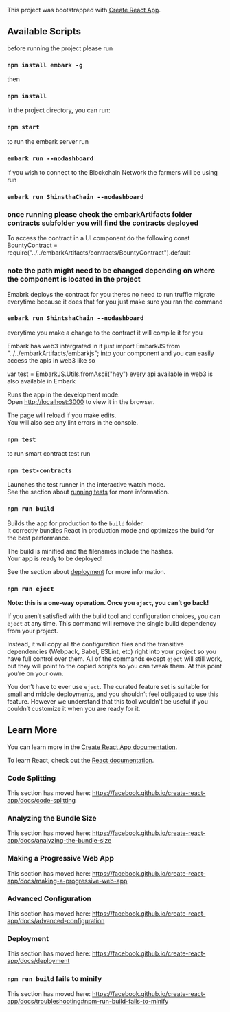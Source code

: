 This project was bootstrapped with [Create React App](https://github.com/facebook/create-react-app).

## Available Scripts

before running the project please run 
### `npm install embark -g`
then 

### `npm install`
In the project directory, you can run:

### `npm start`
to run the embark server run
### `embark run --nodashboard`
 if you wish to connect to the Blockchain Network the farmers will be using run
### `embark run ShinsthaChain --nodashboard`

### once running please check the embarkArtifacts folder contracts subfolder you will find the contracts deployed
To access the contract in a UI component
do the following
const BountyContract = require("../../embarkArtifacts/contracts/BountyContract").default

### note the path might need to be changed depending on where the component is located in the project
Emabrk deploys the contract for you theres no need to run truffle migrate everytime because it does that for you just make sure you ran the command
### `embark run ShintshaChain --nodashboard`
everytime you make a change to the contract it will compile it for you


Embark has web3 intergrated in it just
  import EmbarkJS from "../../embarkArtifacts/embarkjs";
into your component and you can easily access the apis in web3 like so

var test = EmbarkJS.Utils.fromAscii("hey")
every api available in web3 is also available in Embark



Runs the app in the development mode.<br>
Open [http://localhost:3000](http://localhost:3000) to view it in the browser.

The page will reload if you make edits.<br>
You will also see any lint errors in the console.

### `npm test`
to run smart contract test run
### `npm test-contracts`

Launches the test runner in the interactive watch mode.<br>
See the section about [running tests](https://facebook.github.io/create-react-app/docs/running-tests) for more information.

### `npm run build`

Builds the app for production to the `build` folder.<br>
It correctly bundles React in production mode and optimizes the build for the best performance.

The build is minified and the filenames include the hashes.<br>
Your app is ready to be deployed!

See the section about [deployment](https://facebook.github.io/create-react-app/docs/deployment) for more information.

### `npm run eject`

**Note: this is a one-way operation. Once you `eject`, you can’t go back!**

If you aren’t satisfied with the build tool and configuration choices, you can `eject` at any time. This command will remove the single build dependency from your project.

Instead, it will copy all the configuration files and the transitive dependencies (Webpack, Babel, ESLint, etc) right into your project so you have full control over them. All of the commands except `eject` will still work, but they will point to the copied scripts so you can tweak them. At this point you’re on your own.

You don’t have to ever use `eject`. The curated feature set is suitable for small and middle deployments, and you shouldn’t feel obligated to use this feature. However we understand that this tool wouldn’t be useful if you couldn’t customize it when you are ready for it.

## Learn More

You can learn more in the [Create React App documentation](https://facebook.github.io/create-react-app/docs/getting-started).

To learn React, check out the [React documentation](https://reactjs.org/).

### Code Splitting

This section has moved here: https://facebook.github.io/create-react-app/docs/code-splitting

### Analyzing the Bundle Size

This section has moved here: https://facebook.github.io/create-react-app/docs/analyzing-the-bundle-size

### Making a Progressive Web App

This section has moved here: https://facebook.github.io/create-react-app/docs/making-a-progressive-web-app

### Advanced Configuration

This section has moved here: https://facebook.github.io/create-react-app/docs/advanced-configuration

### Deployment

This section has moved here: https://facebook.github.io/create-react-app/docs/deployment

### `npm run build` fails to minify

This section has moved here: https://facebook.github.io/create-react-app/docs/troubleshooting#npm-run-build-fails-to-minify
